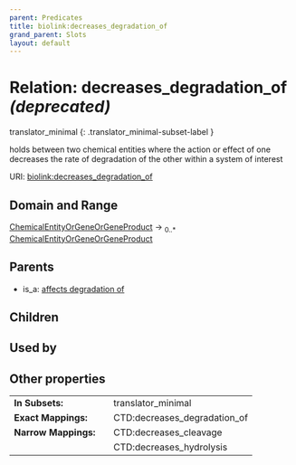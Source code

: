 ```yaml
---
parent: Predicates
title: biolink:decreases_degradation_of
grand_parent: Slots
layout: default
---
```


# Relation: decreases_degradation_of _(deprecated)_

translator_minimal
{: .translator_minimal-subset-label }


holds between two chemical entities where the action or effect of one decreases the rate of degradation of the other within a system of interest

URI: [biolink:decreases_degradation_of](https://w3id.org/biolink/vocab/decreases_degradation_of)

## Domain and Range

[ChemicalEntityOrGeneOrGeneProduct](ChemicalEntityOrGeneOrGeneProduct.md) ->  <sub>0..\*</sub> [ChemicalEntityOrGeneOrGeneProduct](ChemicalEntityOrGeneOrGeneProduct.md)

## Parents

 *  is_a: [affects degradation of](affects_degradation_of.md)

## Children


## Used by


## Other properties

|  |  |  |
| --- | --- | --- |
| **In Subsets:** | | translator_minimal |
| **Exact Mappings:** | | CTD:decreases_degradation_of |
| **Narrow Mappings:** | | CTD:decreases_cleavage |
|  | | CTD:decreases_hydrolysis |


